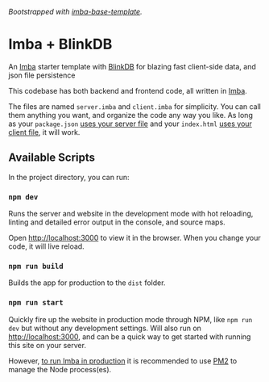 _Bootstrapped with [imba-base-template](https://github.com/imba/imba-base-template)._

# Imba + BlinkDB
An [Imba](https://imba.io) starter template with [BlinkDB](https://blinkdb.io/) for blazing fast client-side data, and json file persistence

This codebase has both backend and frontend code, all written in [Imba](https://imba.io).

The files are named `server.imba` and `client.imba` for simplicity. You can call them anything you want, and organize the code any way you like. As long as your `package.json` [uses your server file](https://github.com/imba/imba-base-template/blob/main/package.json#L4-L6) and your `index.html` [uses your client file](https://github.com/imba/imba-base-template/blob/main/app/index.html#L12), it will work.


## Available Scripts

In the project directory, you can run:

### `npm dev`

Runs the server and website in the development mode with hot reloading, linting and detailed error output in the console, and source maps.

Open [http://localhost:3000](http://localhost:3000) to view it in the browser. When you change your code, it will live reload.

### `npm run build`

Builds the app for production to the `dist` folder.

### `npm run start`

Quickly fire up the website in production mode through NPM, like `npm run dev` but without any development settings. Will also run on [http://localhost:3000](http://localhost:3000), and can be a quick way to get started with running this site on your server.

However, [to run Imba in production](https://imba.io/guide/run-in-production) it is recommended to use [PM2](https://github.com/Unitech/pm2) to manage the Node process(es).
